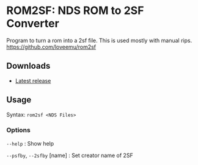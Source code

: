 ROM2SF: NDS ROM to 2SF Converter
================================

Program to turn a rom into a 2sf file. This is used mostly with manual rips.
<https://github.com/loveemu/rom2sf>

Downloads
---------

- [Latest release](https://github.com/loveemu/rom2sf/releases/latest)

Usage
-----

Syntax: `rom2sf <NDS Files>`

### Options ###

`--help`
  : Show help

`--psfby`, `--2sfby` [name]
  : Set creator name of 2SF
